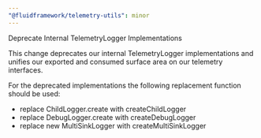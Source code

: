 ```yaml
---
"@fluidframework/telemetry-utils": minor
---
```


Deprecate Internal TelemetryLogger Implementations

This change deprecates our internal TelemetryLogger implementations and unifies our exported and consumed surface area on our telemetry interfaces.

For the deprecated implementations the following replacement function should be used:

-   replace ChildLogger.create with createChildLogger
-   replace DebugLogger.create with createDebugLogger
-   replace new MultiSinkLogger with createMultiSinkLogger
